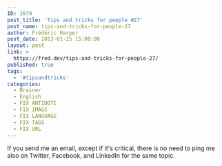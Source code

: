 ```yaml
---
ID: 2879
post_title: 'Tips and tricks for people #27'
post_name: tips-and-tricks-for-people-27
author: Frédéric Harper
post_date: 2013-01-25 15:00:00
layout: post
link: >
  https://fred.dev/tips-and-tricks-for-people-27/
published: true
tags:
  - '#tipsandtricks'
categories:
  - Brainer
  - English
  - FIX ANTIDOTE
  - FIX IMAGE
  - FIX LANGUAGE
  - FIX TAGS
  - FIX URL
---
```

<p>If you send me an email, except if it's critical, there is no need to ping me also on Twitter, Facebook, and LinkedIn for the same topic.</p> 